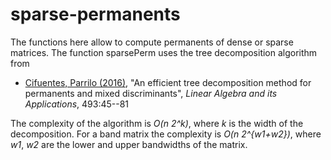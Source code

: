 # sparse-permanents

The functions here allow to compute permanents of dense or sparse matrices.
The function sparsePerm uses the tree decomposition algorithm from

- [Cifuentes, Parrilo (2016)](arxiv.org/abs/1507.03046), "An efficient tree decomposition method for permanents and mixed discriminants", *Linear Algebra and its Applications*, 493:45--81

The complexity of the algorithm is *O(n 2^k)*, where *k* is the width of the decomposition.
For a band matrix the complexity is *O(n 2^{w1+w2})*, where *w1*, *w2* are the lower and upper bandwidths of the matrix.
